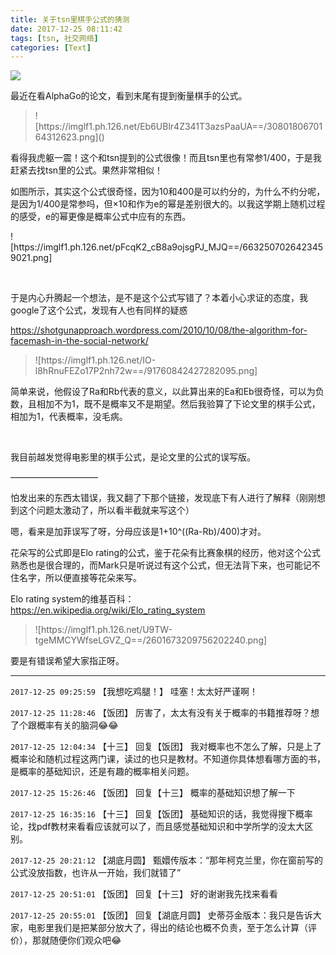 ```yaml
---
title: 关于tsn里棋手公式的猜测
date: 2017-12-25 08:11:42
tags: [tsn, 社交网络]
categories: [Text]
---
```

![](http://ww4.sinaimg.cn/bmiddle/aa397b7fjw1dzplsgpdw5j.jpg)

<p>最近在看AlphaGo的论文，看到末尾有提到衡量棋手的公式。</p> 
<blockquote> 
 <p>
![https://imglf1.ph.126.net/Eb6UBlr4Z341T3azsPaaUA==/3080180670164312623.png]()
    
</p> 
</blockquote> 
<p>看得我虎躯一震！这个和tsn提到的公式很像！而且tsn里也有常参1/400，于是我赶紧去找tsn里的公式。果然非常相似！</p> 
<p>如图所示，其实这个公式很奇怪，因为10和400是可以约分的，为什么不约分呢，是因为1/400是常参吗，但&times;10和作为e的幂是差别很大的。以我这学期上随机过程的感受，e的幂更像是概率公式中应有的东西。</p> 
<p>
![https://imglf1.ph.126.net/pFcqK2_cB8a9ojsgPJ_MJQ==/6632507026423459021.png]
</p> 
<p>&nbsp;</p> 
<p>于是内心升腾起一个想法，是不是这个公式写错了？本着小心求证的态度，我google了这个公式，发现有人也有同样的疑惑</p> 
<p><a rel="nofollow" href="https://shotgunapproach.wordpress.com/2010/10/08/the-algorithm-for-facemash-in-the-social-network/" target="_blank"  >https://shotgunapproach.wordpress.com/2010/10/08/the-algorithm-for-facemash-in-the-social-network/</a></p> 
<blockquote> 
 <p>
![https://imglf1.ph.126.net/IO-l8hRnuFEZo17P2nh72w==/91760842427282095.png]
</p> 
</blockquote> 
<p>简单来说，他假设了Ra和Rb代表的意义，以此算出来的Ea和Eb很奇怪，可以为负数，且相加不为1，既不是概率又不是期望。然后我验算了下论文里的棋手公式，相加为1，代表概率，没毛病。</p> 
<p>&nbsp;</p> 
<p>我目前越发觉得电影里的棋手公式，是论文里的公式的误写版。</p> 
<p>——————————</p> 
<p>怕发出来的东西太错误，我又翻了下那个链接，发现底下有人进行了解释（刚刚想到这个问题太激动了，所以看半截就来写这个）</p> 
<p>嗯，看来是加菲误写了呀，分母应该是1+10^((Ra-Rb)/400)才对。</p> 
<p>花朵写的公式即是Elo rating的公式，鉴于花朵有比赛象棋的经历，他对这个公式熟悉也是很合理的，而Mark只是听说过有这个公式，但无法背下来，也可能记不住名字，所以便直接等花朵来写。</p> 
<p> Elo rating system的维基百科：<a rel="nofollow" href="https://en.wikipedia.org/wiki/Elo_rating_system" target="_blank"  >https://en.wikipedia.org/wiki/Elo_rating_system</a></p> 
<blockquote> 
 <p>
![https://imglf1.ph.126.net/U9TW-tgeMMCYWfseLGVZ_Q==/2601673209756202240.png]
</p> 
</blockquote> 
<p>要是有错误希望大家指正呀。</p>

---

`2017-12-25 09:25:59` 【我想吃鸡腿！】 哇塞！太太好严谨啊！

`2017-12-25 11:28:46` 【饭团】 厉害了，太太有没有关于概率的书籍推荐呀？想了个跟概率有关的脑洞😂😂

`2017-12-25 12:04:34` 【十三】 回复【饭团】 我对概率也不怎么了解，只是上了概率论和随机过程这两门课，读过的也只是教材。不知道你具体想看哪方面的书，是概率的基础知识，还是有趣的概率相关问题。

`2017-12-25 15:26:46` 【饭团】 回复【十三】 概率的基础知识想了解一下

`2017-12-25 16:35:16` 【十三】 回复【饭团】 基础知识的话，我觉得搜下概率论，找pdf教材来看看应该就可以了，而且感觉基础知识和中学所学的没太大区别。

`2017-12-25 20:21:12` 【湖底月圆】 甄嬛传版本：“那年柯克兰里，你在窗前写的公式没放指数，也许从一开始，我们就错了”

`2017-12-25 20:51:01` 【饭团】 回复【十三】 好的谢谢我先找来看看

`2017-12-25 20:55:01` 【饭团】 回复【湖底月圆】 史蒂芬金版本：我只是告诉大家，电影里我们是把某部分放大了，得出的结论也概不负责，至于怎么计算（评价），那就随便你们观众吧😂
